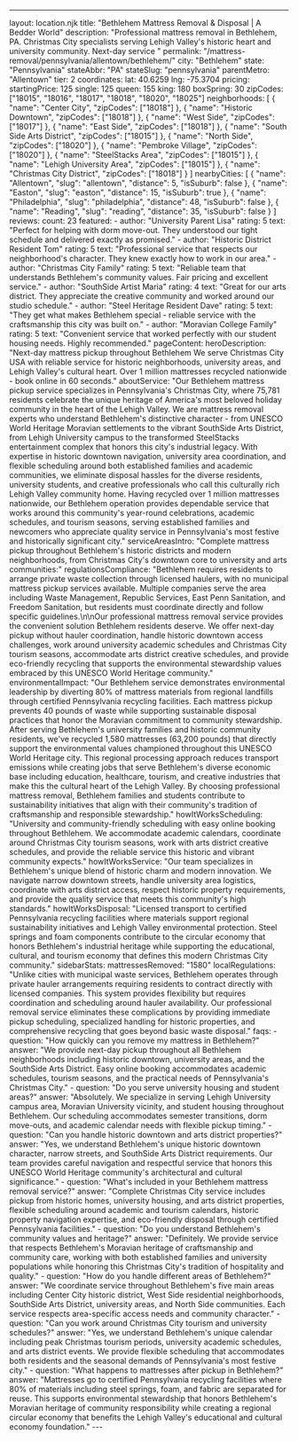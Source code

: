 ---
layout: location.njk
title: "Bethlehem Mattress Removal & Disposal | A Bedder World"
description: "Professional mattress removal in Bethlehem, PA. Christmas City specialists serving Lehigh Valley's historic heart and university community. Next-day service "
permalink: "/mattress-removal/pennsylvania/allentown/bethlehem/"
city: "Bethlehem" state: "Pennsylvania" stateAbbr: "PA" stateSlug: "pennsylvania" parentMetro: "Allentown" tier: 2 coordinates: lat: 40.6259 lng: -75.3704 pricing: startingPrice: 125 single: 125 queen: 155 king: 180 boxSpring: 30 zipCodes: ["18015", "18016", "18017", "18018", "18020", "18025"] neighborhoods: [ { "name": "Center City", "zipCodes": ["18018"] }, { "name": "Historic Downtown", "zipCodes": ["18018"] }, { "name": "West Side", "zipCodes": ["18017"] }, { "name": "East Side", "zipCodes": ["18018"] }, { "name": "South Side Arts District", "zipCodes": ["18015"] }, { "name": "North Side", "zipCodes": ["18020"] }, { "name": "Pembroke Village", "zipCodes": ["18020"] }, { "name": "SteelStacks Area", "zipCodes": ["18015"] }, { "name": "Lehigh University Area", "zipCodes": ["18015"] }, { "name": "Christmas City District", "zipCodes": ["18018"] } ] nearbyCities: [ { "name": "Allentown", "slug": "allentown", "distance": 5, "isSuburb": false }, { "name": "Easton", "slug": "easton", "distance": 15, "isSuburb": true }, { "name": "Philadelphia", "slug": "philadelphia", "distance": 48, "isSuburb": false }, { "name": "Reading", "slug": "reading", "distance": 35, "isSuburb": false } ] reviews: count: 23 featured: - author: "University Parent Lisa" rating: 5 text: "Perfect for helping with dorm move-out. They understood our tight schedule and delivered exactly as promised." - author: "Historic District Resident Tom" rating: 5 text: "Professional service that respects our neighborhood's character. They knew exactly how to work in our area." - author: "Christmas City Family" rating: 5 text: "Reliable team that understands Bethlehem's community values. Fair pricing and excellent service." - author: "SouthSide Artist Maria" rating: 4 text: "Great for our arts district. They appreciate the creative community and worked around our studio schedule." - author: "Steel Heritage Resident Dave" rating: 5 text: "They get what makes Bethlehem special - reliable service with the craftsmanship this city was built on." - author: "Moravian College Family" rating: 5 text: "Convenient service that worked perfectly with our student housing needs. Highly recommended." pageContent: heroDescription: "Next-day mattress pickup throughout Bethlehem We serve Christmas City USA with reliable service for historic neighborhoods, university areas, and Lehigh Valley's cultural heart. Over 1 million mattresses recycled nationwide - book online in 60 seconds." aboutService: "Our Bethlehem mattress pickup service specializes in Pennsylvania's Christmas City, where 75,781 residents celebrate the unique heritage of America's most beloved holiday community in the heart of the Lehigh Valley. We are mattress removal experts who understand Bethlehem's distinctive character - from UNESCO World Heritage Moravian settlements to the vibrant SouthSide Arts District, from Lehigh University campus to the transformed SteelStacks entertainment complex that honors this city's industrial legacy. With expertise in historic downtown navigation, university area coordination, and flexible scheduling around both established families and academic communities, we eliminate disposal hassles for the diverse residents, university students, and creative professionals who call this culturally rich Lehigh Valley community home. Having recycled over 1 million mattresses nationwide, our Bethlehem operation provides dependable service that works around this community's year-round celebrations, academic schedules, and tourism seasons, serving established families and newcomers who appreciate quality service in Pennsylvania's most festive and historically significant city." serviceAreasIntro: "Complete mattress pickup throughout Bethlehem's historic districts and modern neighborhoods, from Christmas City's downtown core to university and arts communities:" regulationsCompliance: "Bethlehem requires residents to arrange private waste collection through licensed haulers, with no municipal mattress pickup services available. Multiple companies serve the area including Waste Management, Republic Services, East Penn Sanitation, and Freedom Sanitation, but residents must coordinate directly and follow specific guidelines.\n\nOur professional mattress removal service provides the convenient solution Bethlehem residents deserve. We offer next-day pickup without hauler coordination, handle historic downtown access challenges, work around university academic schedules and Christmas City tourism seasons, accommodate arts district creative schedules, and provide eco-friendly recycling that supports the environmental stewardship values embraced by this UNESCO World Heritage community." environmentalImpact: "Our Bethlehem service demonstrates environmental leadership by diverting 80% of mattress materials from regional landfills through certified Pennsylvania recycling facilities. Each mattress pickup prevents 40 pounds of waste while supporting sustainable disposal practices that honor the Moravian commitment to community stewardship. After serving Bethlehem's university families and historic community residents, we've recycled 1,580 mattresses (63,200 pounds) that directly support the environmental values championed throughout this UNESCO World Heritage city. This regional processing approach reduces transport emissions while creating jobs that serve Bethlehem's diverse economic base including education, healthcare, tourism, and creative industries that make this the cultural heart of the Lehigh Valley. By choosing professional mattress removal, Bethlehem families and students contribute to sustainability initiatives that align with their community's tradition of craftsmanship and responsible stewardship." howItWorksScheduling: "University and community-friendly scheduling with easy online booking throughout Bethlehem. We accommodate academic calendars, coordinate around Christmas City tourism seasons, work with arts district creative schedules, and provide the reliable service this historic and vibrant community expects." howItWorksService: "Our team specializes in Bethlehem's unique blend of historic charm and modern innovation. We navigate narrow downtown streets, handle university area logistics, coordinate with arts district access, respect historic property requirements, and provide the quality service that meets this community's high standards." howItWorksDisposal: "Licensed transport to certified Pennsylvania recycling facilities where materials support regional sustainability initiatives and Lehigh Valley environmental protection. Steel springs and foam components contribute to the circular economy that honors Bethlehem's industrial heritage while supporting the educational, cultural, and tourism economy that defines this modern Christmas City community." sidebarStats: mattressesRemoved: "1580" localRegulations: "Unlike cities with municipal waste services, Bethlehem operates through private hauler arrangements requiring residents to contract directly with licensed companies. This system provides flexibility but requires coordination and scheduling around hauler availability. Our professional removal service eliminates these complications by providing immediate pickup scheduling, specialized handling for historic properties, and comprehensive recycling that goes beyond basic waste disposal." faqs: - question: "How quickly can you remove my mattress in Bethlehem?" answer: "We provide next-day pickup throughout all Bethlehem neighborhoods including historic downtown, university areas, and the SouthSide Arts District. Easy online booking accommodates academic schedules, tourism seasons, and the practical needs of Pennsylvania's Christmas City." - question: "Do you serve university housing and student areas?" answer: "Absolutely. We specialize in serving Lehigh University campus area, Moravian University vicinity, and student housing throughout Bethlehem. Our scheduling accommodates semester transitions, dorm move-outs, and academic calendar needs with flexible pickup timing." - question: "Can you handle historic downtown and arts district properties?" answer: "Yes, we understand Bethlehem's unique historic downtown character, narrow streets, and SouthSide Arts District requirements. Our team provides careful navigation and respectful service that honors this UNESCO World Heritage community's architectural and cultural significance." - question: "What's included in your Bethlehem mattress removal service?" answer: "Complete Christmas City service includes pickup from historic homes, university housing, and arts district properties, flexible scheduling around academic and tourism calendars, historic property navigation expertise, and eco-friendly disposal through certified Pennsylvania facilities." - question: "Do you understand Bethlehem's community values and heritage?" answer: "Definitely. We provide service that respects Bethlehem's Moravian heritage of craftsmanship and community care, working with both established families and university populations while honoring this Christmas City's tradition of hospitality and quality." - question: "How do you handle different areas of Bethlehem?" answer: "We coordinate service throughout Bethlehem's five main areas including Center City historic district, West Side residential neighborhoods, SouthSide Arts District, university areas, and North Side communities. Each service respects area-specific access needs and community character." - question: "Can you work around Christmas City tourism and university schedules?" answer: "Yes, we understand Bethlehem's unique calendar including peak Christmas tourism periods, university academic schedules, and arts district events. We provide flexible scheduling that accommodates both residents and the seasonal demands of Pennsylvania's most festive city." - question: "What happens to mattresses after pickup in Bethlehem?" answer: "Mattresses go to certified Pennsylvania recycling facilities where 80% of materials including steel springs, foam, and fabric are separated for reuse. This supports environmental stewardship that honors Bethlehem's Moravian heritage of community responsibility while creating a regional circular economy that benefits the Lehigh Valley's educational and cultural economy foundation." ---
